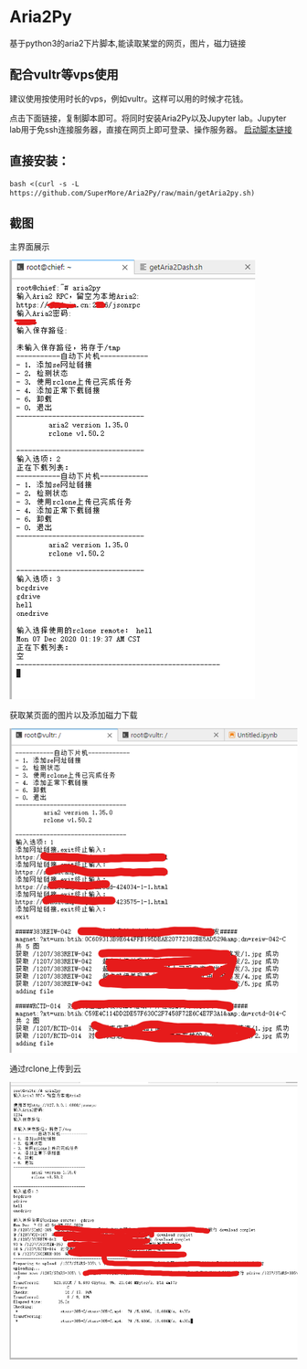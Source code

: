 # Aria2Py
基于python3的aria2下片脚本,能读取某堂的网页，图片，磁力链接

## 配合vultr等vps使用
建议使用按使用时长的vps，例如vultr。这样可以用的时候才花钱。

点击下面链接，复制脚本即可。将同时安装Aria2Py以及Jupyter lab。Jupyter lab用于免ssh连接服务器，直接在网页上即可登录、操作服务器。
[启动脚本链接](https://github.com/SuperMore/StartupScript_for_VULTR)

## 直接安装：
```
bash <(curl -s -L https://github.com/SuperMore/Aria2Py/raw/main/getAria2py.sh)
```
## 截图

主界面展示

![](https://github.com/SuperMore/Aria2Py/raw/main/%E5%B1%8F%E5%B9%95%E6%88%AA%E5%9B%BE%202020-12-07%20012032.png)

获取某页面的图片以及添加磁力下载

![](https://github.com/SuperMore/Aria2Py/raw/main/%E5%B1%8F%E5%B9%95%E6%88%AA%E5%9B%BE%202020-12-07%20224216.png)

通过rclone上传到云

![](https://github.com/SuperMore/Aria2Py/raw/main/%E5%B1%8F%E5%B9%95%E6%88%AA%E5%9B%BE%202020-12-07%20224503.png)
